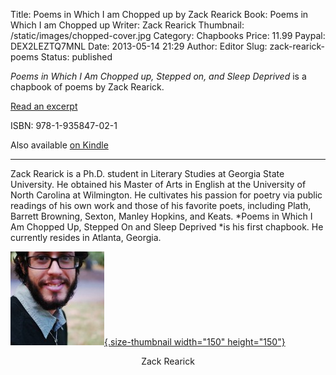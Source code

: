 Title: Poems in Which I am Chopped up by Zack Rearick
Book: Poems in Which I am Chopped up
Writer: Zack Rearick
Thumbnail: /static/images/chopped-cover.jpg
Category: Chapbooks
Price: 11.99
Paypal: DEX2LEZTQ7MNL
Date: 2013-05-14 21:29
Author: Editor
Slug: zack-rearick-poems
Status: published

*Poems in Which I Am Chopped up, Stepped on, and Sleep Deprived* is a chapbook of poems by Zack Rearick.

[Read an excerpt](../wp-content/uploads/2013/05/rearick-poems.pdf)

ISBN: 978-1-935847-02-1

Also available [on Kindle](http://www.amazon.com/Chopped-Stepped-Deprived-Etched-Poetry-ebook/dp/B00BFSGJYW)

---

Zack Rearick is a Ph.D. student in Literary Studies at Georgia State University. He obtained his Master of Arts in English at the University of North Carolina at Wilmington. He cultivates his passion for poetry via public readings of his own work and those of his favorite poets, including Plath, Barrett Browning, Sexton, Manley Hopkins, and Keats. *Poems in Which I Am Chopped Up, Stepped On and Sleep Deprived *is his first chapbook. He currently resides in Atlanta, Georgia.

[![zack-rearick](../wp-content/uploads/2013/05/zack_rearick-150x150.jpg){.size-thumbnail width="150" height="150"}](../wp-content/uploads/2013/05/zack_rearick.jpg)
<center>Zack Rearick</center>
